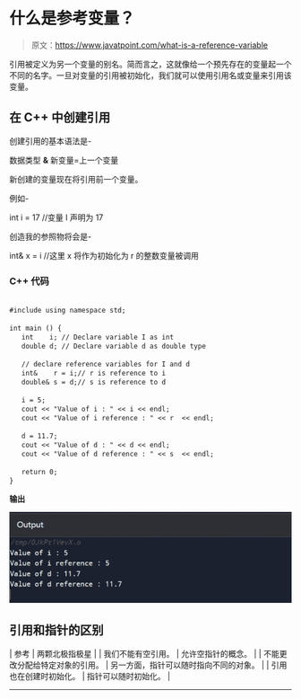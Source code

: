# 什么是参考变量？

> 原文：<https://www.javatpoint.com/what-is-a-reference-variable>

引用被定义为另一个变量的别名。简而言之，这就像给一个预先存在的变量起一个不同的名字。一旦对变量的引用被初始化，我们就可以使用引用名或变量来引用该变量。

## 在 C++ 中创建引用

创建引用的基本语法是-

数据类型 **&** 新变量=上一个变量

新创建的变量现在将引用前一个变量。

例如-

int i = 17 //变量 I 声明为 17

创造我的参照物将会是-

int& x = i //这里 x 将作为初始化为 r 的整数变量被调用

### C++ 代码

```

#include using namespace std;

int main () {
   int    i; // Declare variable I as int
   double d; // Declare variable d as double type

   // declare reference variables for I and d
   int&    r = i;// r is reference to i
   double& s = d;// s is reference to d 

   i = 5;
   cout << "Value of i : " << i << endl;
   cout << "Value of i reference : " << r  << endl;

   d = 11.7;
   cout << "Value of d : " << d << endl;
   cout << "Value of d reference : " << s  << endl;

   return 0;
} 
```

**输出**

![What is a reference variable](img/8cc4d56cad59f2204291f84e6c3849aa.png)

## 引用和指针的区别

| 参考 | 两颗北极指极星 |
| 我们不能有空引用。 | 允许空指针的概念。 |
| 不能更改分配给特定对象的引用。 | 另一方面，指针可以随时指向不同的对象。 |
| 引用也在创建时初始化。 | 指针可以随时初始化。 |

* * *